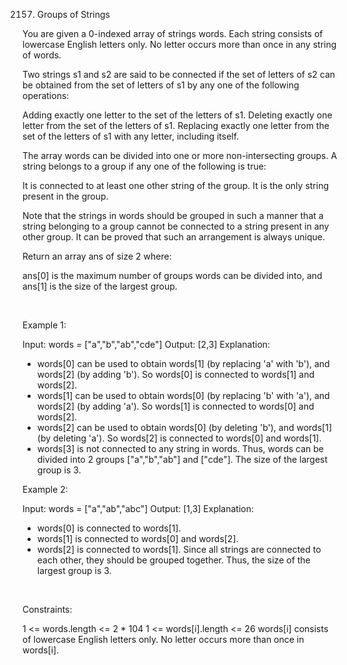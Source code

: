 2157. Groups of Strings

You are given a 0-indexed array of strings words. Each string consists of lowercase English letters only. No letter occurs more than once in any string of words.

Two strings s1 and s2 are said to be connected if the set of letters of s2 can be obtained from the set of letters of s1 by any one of the following operations:

Adding exactly one letter to the set of the letters of s1.
Deleting exactly one letter from the set of the letters of s1.
Replacing exactly one letter from the set of the letters of s1 with any letter, including itself.

The array words can be divided into one or more non-intersecting groups. A string belongs to a group if any one of the following is true:

It is connected to at least one other string of the group.
It is the only string present in the group.

Note that the strings in words should be grouped in such a manner that a string belonging to a group cannot be connected to a string present in any other group. It can be proved that such an arrangement is always unique.

Return an array ans of size 2 where:

ans[0] is the maximum number of groups words can be divided into, and
ans[1] is the size of the largest group.

 

Example 1:

Input: words = ["a","b","ab","cde"]
Output: [2,3]
Explanation:
- words[0] can be used to obtain words[1] (by replacing 'a' with 'b'), and words[2] (by adding 'b'). So words[0] is connected to words[1] and words[2].
- words[1] can be used to obtain words[0] (by replacing 'b' with 'a'), and words[2] (by adding 'a'). So words[1] is connected to words[0] and words[2].
- words[2] can be used to obtain words[0] (by deleting 'b'), and words[1] (by deleting 'a'). So words[2] is connected to words[0] and words[1].
- words[3] is not connected to any string in words.
Thus, words can be divided into 2 groups ["a","b","ab"] and ["cde"]. The size of the largest group is 3.  


Example 2:

Input: words = ["a","ab","abc"]
Output: [1,3]
Explanation:
- words[0] is connected to words[1].
- words[1] is connected to words[0] and words[2].
- words[2] is connected to words[1].
Since all strings are connected to each other, they should be grouped together.
Thus, the size of the largest group is 3.


 

Constraints:

1 <= words.length <= 2 * 104
1 <= words[i].length <= 26
words[i] consists of lowercase English letters only.
No letter occurs more than once in words[i].